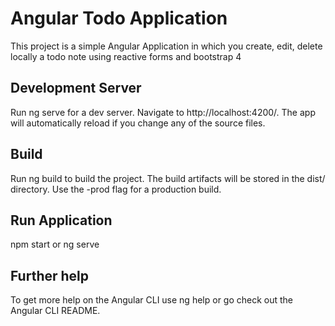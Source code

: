 # Angular Todo Application

This project is a simple Angular Application in which you create, edit, delete locally a todo note using reactive forms and bootstrap 4

## Development Server

Run ng serve for a dev server. Navigate to http://localhost:4200/. The app will automatically reload if you change any of the source files.

## Build
Run ng build to build the project. The build artifacts will be stored in the dist/ directory. Use the -prod flag for a production build.

## Run Application

npm start or ng serve

## Further help
To get more help on the Angular CLI use ng help or go check out the Angular CLI README.




